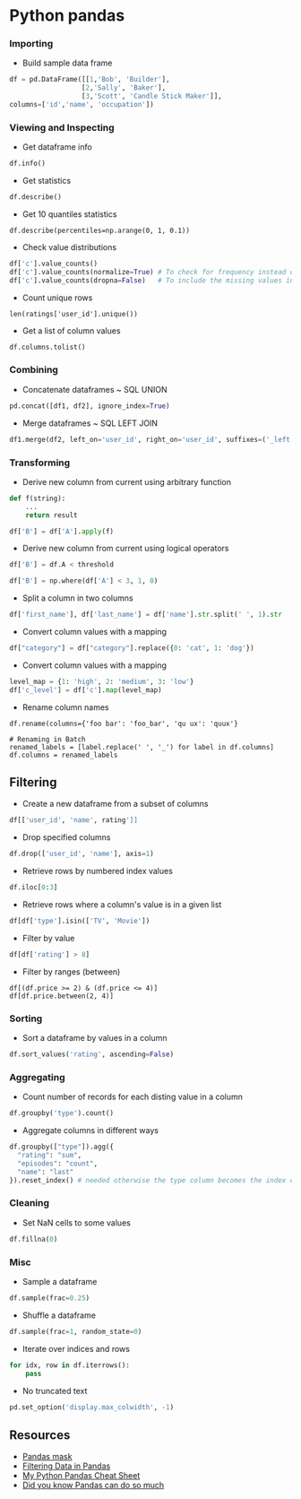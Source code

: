 # Python pandas

### Importing

* Build sample data frame
```python
df = pd.DataFrame([[1,'Bob', 'Builder'],
                  [2,'Sally', 'Baker'],
                  [3,'Scott', 'Candle Stick Maker']],
columns=['id','name', 'occupation'])
```

### Viewing and Inspecting

* Get dataframe info
```python
df.info()
```
* Get statistics
```python
df.describe()
```
* Get 10 quantiles statistics
```
df.describe(percentiles=np.arange(0, 1, 0.1))
```
* Check value distributions
```python
df['c'].value_counts()
df['c'].value_counts(normalize=True) # To check for frequency instead of raw counts
df['c'].value_counts(dropna=False)   # To include the missing values in the counts
```
* Count unique rows
```
len(ratings['user_id'].unique())
```
* Get a list of column values
```python
df.columns.tolist()
```

### Combining

* Concatenate dataframes ~ SQL UNION
```python
pd.concat([df1, df2], ignore_index=True)
```
* Merge dataframes ~ SQL LEFT JOIN
```python
df1.merge(df2, left_on='user_id', right_on='user_id', suffixes=('_left', '_right'))
```

### Transforming

* Derive new column from current using arbitrary function
```python
def f(string):
    ...
    return result

df['B'] = df['A'].apply(f)
```
* Derive new column from current using logical operators
```python
df['B'] = df.A < threshold
```
```python
df['B'] = np.where(df['A'] < 3, 1, 0)
```
* Split a column in two columns
```python
df['first_name'], df['last_name'] = df['name'].str.split(' ', 1).str
```
* Convert column values with a mapping
```python
df["category"] = df["category"].replace({0: 'cat', 1: 'dog'})
```
* Convert column values with a mapping
```python
level_map = {1: 'high', 2: 'medium', 3: 'low'}
df['c_level'] = df['c'].map(level_map)
```
* Rename column names
```
df.rename(columns={'foo bar': 'foo_bar', 'qu ux': 'quux'}

# Renaming in Batch
renamed_labels = [label.replace(' ', '_') for label in df.columns]
df.columns = renamed_labels
```

## Filtering

* Create a new dataframe from a subset of columns
```python
df[['user_id', 'name', rating']]
```
* Drop specified columns
```python
df.drop(['user_id', 'name'], axis=1)
```
* Retrieve rows by numbered index values
```python
df.iloc[0:3]
```
* Retrieve rows where a column's value is in a given list
```python
df[df['type'].isin(['TV', 'Movie'])
```
* Filter by value
```python
df[df['rating'] > 8]
```
* Filter by ranges (between)
```
df[(df.price >= 2) & (df.price <= 4)]
df[df.price.between(2, 4)]
```

### Sorting

* Sort a dataframe by values in a column
```python
df.sort_values('rating', ascending=False)
```

### Aggregating

* Count number of records for each disting value in a column
```python
df.groupby('type').count()
```
* Aggregate columns in different ways
```python
df.groupby(["type"]).agg({
  "rating": "sum",
  "episodes": "count",
  "name": "last"
}).reset_index() # needed otherwise the type column becomes the index column
```

### Cleaning

* Set NaN cells to some values
```python
df.fillna(0)
```

### Misc

* Sample a dataframe
```python
df.sample(frac=0.25)
```
* Shuffle a dataframe
```python
df.sample(frac=1, random_state=0)
```
* Iterate over indices and rows
```python
for idx, row in df.iterrows():
    pass
```
* No truncated text
```python
pd.set_option('display.max_colwidth', -1)
```

## Resources

* [Pandas mask](https://pythonhealthcare.org/2018/04/07/30-using-masks-to-filter-data-and-perform-search-and-replace-in-numpy-and-pandas/)
* [Filtering Data in Pandas](https://levelup.gitconnected.com/filtering-data-in-pandas-c7b60d1e1301)
* [My Python Pandas Cheat Sheet](https://towardsdatascience.com/my-python-pandas-cheat-sheet-746b11e44368)
* [Did you know Pandas can do so much](https://medium.com/fintechexplained/did-you-know-pandas-can-do-so-much-f65dc7db3051)
